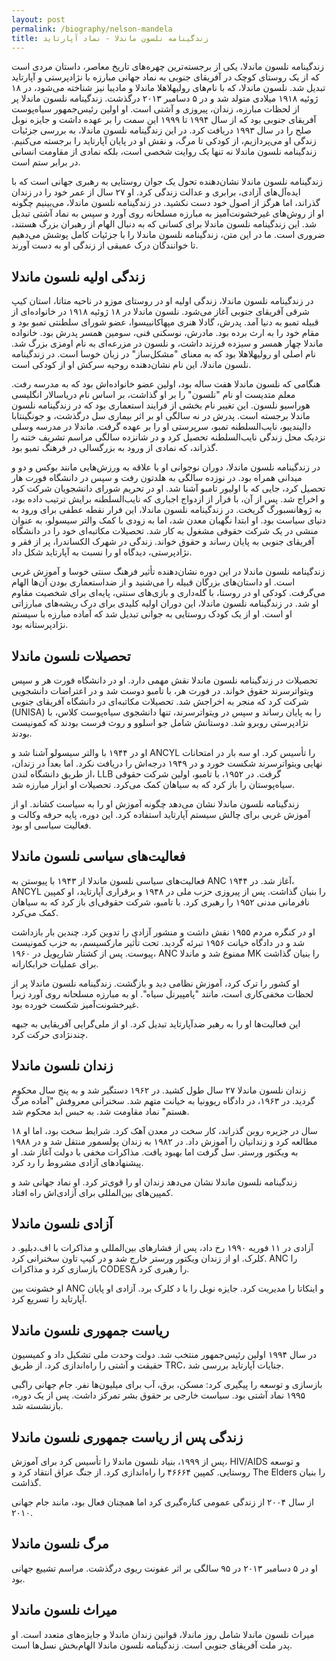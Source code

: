 ```yaml
---
layout: post
permalink: /biography/nelson-mandela
title: زندگینامه نلسون ماندلا - نماد آپارتاید
---
```


زندگینامه نلسون ماندلا، یکی از برجسته‌ترین چهره‌های تاریخ معاصر، داستان مردی است که از یک روستای کوچک در آفریقای جنوبی به نماد جهانی مبارزه با نژادپرستی و آپارتاید تبدیل شد. نلسون ماندلا، که با نام‌های رولیهلاهلا ماندلا و مادیبا نیز شناخته می‌شود، در ۱۸ ژوئیه ۱۹۱۸ میلادی متولد شد و در ۵ دسامبر ۲۰۱۳ درگذشت. زندگینامه نلسون ماندلا پر از لحظات مبارزه، زندان، پیروزی و آشتی است. او اولین رئیس‌جمهور سیاه‌پوست آفریقای جنوبی بود که از سال ۱۹۹۴ تا ۱۹۹۹ این سمت را بر عهده داشت و جایزه نوبل صلح را در سال ۱۹۹۳ دریافت کرد. در این زندگینامه نلسون ماندلا، به بررسی جزئیات زندگی او می‌پردازیم، از کودکی تا مرگ، و نقش او در پایان آپارتاید را برجسته می‌کنیم. زندگینامه نلسون ماندلا نه تنها یک روایت شخصی است، بلکه نمادی از مقاومت انسانی در برابر ستم است.

زندگینامه نلسون ماندلا نشان‌دهنده تحول یک جوان روستایی به رهبری جهانی است که با ایده‌آل‌های آزادی، برابری و عدالت زندگی کرد. او ۲۷ سال از عمر خود را در زندان گذراند، اما هرگز از اصول خود دست نکشید. در زندگینامه نلسون ماندلا، می‌بینیم چگونه او از روش‌های غیرخشونت‌آمیز به مبارزه مسلحانه روی آورد و سپس به نماد آشتی تبدیل شد. این زندگینامه نلسون ماندلا برای کسانی که به دنبال الهام از رهبران بزرگ هستند، ضروری است. ما در این متن، زندگینامه نلسون ماندلا را با جزئیات کامل پوشش می‌دهیم تا خوانندگان درک عمیقی از زندگی او به دست آورند.

## زندگی اولیه نلسون ماندلا

در زندگینامه نلسون ماندلا، زندگی اولیه او در روستای موزو در ناحیه متاتا، استان کیپ شرقی آفریقای جنوبی آغاز می‌شود. نلسون ماندلا در ۱۸ ژوئیه ۱۹۱۸ در خانواده‌ای از قبیله تمبو به دنیا آمد. پدرش، گادلا هنری مپهاکانییسوا، عضو شورای سلطنتی تمبو بود و مقام خود را به ارث برده بود. مادرش، نوسکنی فنی، سومین همسر پدرش بود. خانواده ماندلا چهار همسر و سیزده فرزند داشت، و نلسون در مزرعه‌ای به نام اومزی بزرگ شد. نام اصلی او رولیهلاهلا بود که به معنای "مشکل‌ساز" در زبان خوسا است. در زندگینامه نلسون ماندلا، این نام نشان‌دهنده روحیه سرکش او از کودکی است.

هنگامی که نلسون ماندلا هفت ساله بود، اولین عضو خانواده‌اش بود که به مدرسه رفت. معلم متدیست او نام "نلسون" را بر او گذاشت، بر اساس نام دریاسالار انگلیسی هوراسیو نلسون. این تغییر نام بخشی از فرایند استعماری بود که در زندگینامه نلسون ماندلا برجسته است. پدرش در نه سالگی او بر اثر بیماری سل درگذشت، و جونگینتابا دالیندیبو، نایب‌السلطنه تمبو، سرپرستی او را بر عهده گرفت. ماندلا در مدرسه وسلی نزدیک محل زندگی نایب‌السلطنه تحصیل کرد و در شانزده سالگی مراسم تشریف ختنه را گذراند، که نمادی از ورود به بزرگسالی در فرهنگ تمبو بود.

در زندگینامه نلسون ماندلا، دوران نوجوانی او با علاقه به ورزش‌هایی مانند بوکس و دو و میدانی همراه بود. در نوزده سالگی به هلدتون رفت و سپس در دانشگاه فورت هار تحصیل کرد، جایی که با اولیور تامبو آشنا شد. او در تحریم شورای دانشجویان شرکت کرد و اخراج شد. پس از آن، با فرار از ازدواج اجباری که نایب‌السلطنه برایش ترتیب داده بود، به ژوهانسبورگ گریخت. در زندگینامه نلسون ماندلا، این فرار نقطه عطفی برای ورود به دنیای سیاست بود. او ابتدا نگهبان معدن شد، اما به زودی با کمک والتر سیسولو، به عنوان منشی در یک شرکت حقوقی مشغول به کار شد. تحصیلات مکاتبه‌ای خود را در دانشگاه آفریقای جنوبی به پایان رساند و حقوق خواند. زندگی در شهرک الکساندرا، پر از فقر و نژادپرستی، دیدگاه او را نسبت به آپارتاید شکل داد.

زندگینامه نلسون ماندلا در این دوره نشان‌دهنده تأثیر فرهنگ سنتی خوسا و آموزش غربی است. او داستان‌های بزرگان قبیله را می‌شنید و از ضداستعماری بودن آن‌ها الهام می‌گرفت. کودکی او در روستا، با گله‌داری و بازی‌های سنتی، پایه‌ای برای شخصیت مقاوم او شد. در زندگینامه نلسون ماندلا، این دوران اولیه کلیدی برای درک ریشه‌های مبارزاتی او است. او از یک کودک روستایی به جوانی تبدیل شد که آماده مبارزه با سیستم نژادپرستانه بود.

## تحصیلات نلسون ماندلا

تحصیلات در زندگینامه نلسون ماندلا نقش مهمی دارد. او در دانشگاه فورت هر و سپس ویتواترسرند حقوق خواند. در فورت هر، با تامبو دوست شد و در اعتراضات دانشجویی شرکت کرد که منجر به اخراجش شد. تحصیلات مکاتبه‌ای در دانشگاه آفریقای جنوبی (UNISA) را به پایان رساند و سپس در ویتواترسرند، تنها دانشجوی سیاه‌پوست کلاس، با نژادپرستی روبرو شد. دوستانش شامل جو اسلوو و روث فرست بودند که کمونیست بودند.

او در ۱۹۴۴ با والتر سیسولو آشنا شد و ANCYL را تأسیس کرد. او سه بار در امتحانات نهایی ویتواترسرند شکست خورد و در ۱۹۴۹ درجه‌اش را دریافت نکرد. اما بعداً در زندان، از طریق دانشگاه لندن، LLB گرفت. در ۱۹۵۲، با تامبو، اولین شرکت حقوقی سیاه‌پوستان را باز کرد که به سیاهان کمک می‌کرد. تحصیلات او ابزار مبارزه شد.

زندگینامه نلسون ماندلا نشان می‌دهد چگونه آموزش او را به سیاست کشاند. او از آموزش غربی برای چالش سیستم آپارتاید استفاده کرد. این دوره، پایه حرفه وکالت و فعالیت سیاسی او بود.

## فعالیت‌های سیاسی نلسون ماندلا

فعالیت‌های سیاسی نلسون ماندلا از ۱۹۴۳ با پیوستن به ANC آغاز شد. در ۱۹۴۴، ANCYL را بنیان گذاشت. پس از پیروزی حزب ملی در ۱۹۴۸ و برقراری آپارتاید، او کمپین نافرمانی مدنی ۱۹۵۲ را رهبری کرد. با تامبو، شرکت حقوقی‌ای باز کرد که به سیاهان کمک می‌کرد.

او در کنگره مردم ۱۹۵۵ نقش داشت و منشور آزادی را تدوین کرد. چندین بار بازداشت شد و در دادگاه خیانت ۱۹۵۶ تبرئه گردید. تحت تأثیر مارکسیسم، به حزب کمونیست پیوست. پس از کشتار شارپویل در ۱۹۶۰، ANC ممنوع شد و ماندلا MK را بنیان گذاشت برای عملیات خرابکارانه.

او کشور را ترک کرد، آموزش نظامی دید و بازگشت. زندگینامه نلسون ماندلا پر از لحظات مخفی‌کاری است، مانند "پامپیرنل سیاه". او به مبارزه مسلحانه روی آورد زیرا غیرخشونت‌آمیز شکست خورده بود.

این فعالیت‌ها او را به رهبر ضدآپارتاید تبدیل کرد. او از ملی‌گرایی آفریقایی به جبهه چندنژادی حرکت کرد.

## زندان نلسون ماندلا

زندان نلسون ماندلا ۲۷ سال طول کشید. در ۱۹۶۲ دستگیر شد و به پنج سال محکوم گردید. در ۱۹۶۳، در دادگاه ریوونیا به خیانت متهم شد. سخنرانی معروفش "آماده مرگ هستم" نماد مقاومت شد. به حبس ابد محکوم شد.

۱۸ سال در جزیره روبن گذراند، کار سخت در معدن آهک کرد. شرایط سخت بود، اما او مطالعه کرد و زندانیان را آموزش داد. در ۱۹۸۲ به زندان پولسمور منتقل شد و در ۱۹۸۸ به ویکتور ورستر. سل گرفت اما بهبود یافت. مذاکرات مخفی با دولت آغاز شد. او پیشنهادهای آزادی مشروط را رد کرد.

زندگینامه نلسون ماندلا نشان می‌دهد زندان او را قوی‌تر کرد. او نماد جهانی شد و کمپین‌های بین‌المللی برای آزادی‌اش راه افتاد.

## آزادی نلسون ماندلا

آزادی در ۱۱ فوریه ۱۹۹۰ رخ داد، پس از فشارهای بین‌المللی و مذاکرات با اف.دبلیو. د کلرک. او از زندان ویکتور ورستر خارج شد و در کیپ تاون سخنرانی کرد. ANC را بازسازی کرد و مذاکرات CODESA را رهبری کرد.

او خشونت بین ANC و اینکاتا را مدیریت کرد. جایزه نوبل را با د کلرک برد. آزادی او پایان آپارتاید را تسریع کرد.

## ریاست جمهوری نلسون ماندلا

در سال ۱۹۹۴ اولین رئیس‌جمهور منتخب شد. دولت وحدت ملی تشکیل داد و کمیسیون حقیقت و آشتی را راه‌اندازی کرد. از طریق TRC، جنایات آپارتاید بررسی شد.

بازسازی و توسعه را پیگیری کرد: مسکن، برق، آب برای میلیون‌ها نفر. جام جهانی راگبی ۱۹۹۵ نماد آشتی بود. سیاست خارجی بر حقوق بشر تمرکز داشت. پس از یک دوره، بازنشسته شد.

## زندگی پس از ریاست جمهوری نلسون ماندلا

پس از ۱۹۹۹، بنیاد نلسون ماندلا را تأسیس کرد برای آموزش، HIV/AIDS و توسعه روستایی. کمپین ۴۶۶۶۴ را راه‌اندازی کرد. از جنگ عراق انتقاد کرد و The Elders را بنیان گذاشت.

از سال ۲۰۰۴ از زندگی عمومی کناره‌گیری کرد اما همچنان فعال بود، مانند جام جهانی ۲۰۱۰.

## مرگ نلسون ماندلا

او در ۵ دسامبر ۲۰۱۳ در ۹۵ سالگی بر اثر عفونت ریوی درگذشت. مراسم تشییع جهانی بود.

## میراث نلسون ماندلا

میراث نلسون ماندلا شامل روز ماندلا، قوانین زندان ماندلا و جایزه‌های متعدد است. او پدر ملت آفریقای جنوبی است. زندگینامه نلسون ماندلا الهام‌بخش نسل‌ها است.
